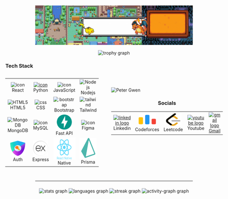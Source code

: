 <!--<h2 align="left">Ambuj Vashistha</h2> -->

![Profile Banner](https://github.com/ambujvashistha/ambujvashistha/blob/main/assets/Github%20Profile%20Pokemon.gif)

<div align="center">
   <img src="https://github-profile-trophy.vercel.app?username=maurodesouza&theme=dracula&column=-1&row=1&margin-w=8&margin-h=8&no-bg=false&no-frame=false&order=4" height="150" alt="trophy graph"  />
</div>
<!-- <h3 align="center">A passionate frontend developer from India</h3> -->



<div style="display: flex; gap: 20px; justify-content: center; align-items: center">

<div id="tech-stack" style="display: flex; flex-direction: column;">

<h3 align="left">Tech Stack</h3>
<table align="left">
  <tr>
    <td align="center" width="96">
        <img src="https://techstack-generator.vercel.app/react-icon.svg" alt="icon" width="65" height="65" />
      <br>React
    </td>
    <td align="center" width="96">
      <a href="#macropower-tech">
        <img src="https://techstack-generator.vercel.app/python-icon.svg" alt="icon" width="65" height="65" />
      </a>
      <br>Python
    </td>
    <td align="center" width="96">
        <img src="https://techstack-generator.vercel.app/js-icon.svg" alt="icon" width="65" height="65" />
      <br>JavaScript
    </td>
     <td align="center" width="96">
        <img src="https://skillicons.dev/icons?i=nodejs" width="48" height="48" alt="Nodejs" />
      <br>Nodejs
      </td>
  </tr>
  <tr>
    <td align="center"  width="96">
        <img src="https://skillicons.dev/icons?i=html" width="48" height="48" alt="HTML5" />
      <br>HTML5
    </td>
    <td align="center" width="96">
        <img src="https://skillicons.dev/icons?i=css" width="48" height="48" alt="css" />
      <br>CSS
    </td>
    <td align="center"  width="96">
        <img src="https://skillicons.dev/icons?i=bootstrap" width="48" height="48" alt="bootstrap" />
      <br>Bootstrap
    </td>
    <td align="center" width="96">
        <img src="https://skillicons.dev/icons?i=tailwind" width="48" height="48" alt="tailwind" />
      <br>Tailwind
    </td>
    </tr>
 <tr>
      <td align="center" width="96">
        <img src="https://skillicons.dev/icons?i=mongodb" width="48" height="48" alt="MongoDB" />
      <br>MongoDB
    </td>
    
<td align="center" width="96">
        <img src="https://techstack-generator.vercel.app/mysql-icon.svg" alt="icon" width="65" height="65" />
      <br>MySQL
    </td>
            <td align="center" width="96">
        <img src="https://github.com/ambujvashistha/ambujvashistha/blob/main/assets/icons/FastAPI.png" width="48" height="48" alt="Fast API" />
      <br>Fast API
    </td>
    <td align="center" width="96">
        <img src="https://cdn.jsdelivr.net/gh/devicons/devicon/icons/figma/figma-original.svg" alt="icon" width="48" height="48" />
      <br>Figma
    </td>
 </tr>
  <tr>
      <td align="center" width="96">
        <img src="https://github.com/ambujvashistha/ambujvashistha/blob/main/assets/icons/logo-sm.webp" width="48" height="48" alt="Auth" />
      <br>Auth
    </td>
    
<td align="center" width="96">
        <img src="https://github.com/ambujvashistha/ambujvashistha/blob/main/assets/icons/Express.png" alt="express" width="48" height="48" />
      <br>Express
    </td>
            <td align="center" width="96">
        <img src="https://github.com/ambujvashistha/ambujvashistha/blob/main/assets/svgs/react-native-1.svg" width="70" height="70" alt="React Native" />
      <br>Native
    </td>
    <td align="center" width="96">
        <img src="https://github.com/ambujvashistha/ambujvashistha/blob/main/assets/icons/icons8-prisma-orm-240.png" alt="Prisma" width="65" height="65" />
      <br>Prisma
    </td>
 </tr>
</table>
</div>


   <div style="display: table-cell; vertical-align: middle; padding-left: 20px;">
    <img 
      src="https://github.com/ambujvashistha/ambujvashistha/blob/main/assets/wallpapers/Web_Photo_Editor.jpg"
      alt="Peter Gwen"
      height="230" 
      style="object-fit: cover;"
    >
   
<h3 align="center">Socials</h3>
<table align="center">
  <tr>
    <td align="center" width="70">
        <a href="https://linkedin.com/in/ambuj-vashistha" target="blank">
       <img src="https://raw.githubusercontent.com/maurodesouza/profile-readme-generator/master/src/assets/icons/social/linkedin/default.svg" width="55" height="40" alt="linkedin logo"  margin="5"/>
        </a>
       <br>Linkedin
    </td>
      <td align="center" width="70">
      <a href="https://codeforces.com/profile/ambuj_vashistha" target="blank">
        <img src="https://github.com/ambujvashistha/ambujvashistha/blob/main/assets/icons/code-forces.svg" width="55" height="40" alt="codeforces logo"  />
      </a>
      <br>Codeforces
    </td>
    <td align="center" width="70">
        <a href="https://leetcode.com/u/ambuj_vashistha/" target="blank">
        <img src="https://github.com/ambujvashistha/ambujvashistha/blob/main/assets/icons/leetcode.svg" width="55" height="40" alt="leetcode logo"  />
        </a>
       <br>Leetcode
    </td>
     <td align="center" width="70">
      <a href="https://www.youtube.com/@ambujvashistha" target="blank">
        <img src="https://raw.githubusercontent.com/maurodesouza/profile-readme-generator/master/src/assets/icons/social/youtube/default.svg" width="55" height="40" alt="youtube logo"  />
      </a>
        <br>Youtube
    </td>
     <td align="center" width="70">
        <a href="mailto:ambujva123@gmail.com">
        <img src="https://raw.githubusercontent.com/maurodesouza/profile-readme-generator/master/src/assets/icons/social/gmail/default.svg" width="55" height="40" alt="gmail logo"  /> 
        <br>Gmail
        </a>
      </td>
     
  </tr>

</table> 
</div>
</div>
<br clear="both"/>

---

###

<div align="center">
  <img src="https://github-readme-stats.vercel.app/api?username=ambujvashistha&hide_title=false&hide_rank=false&show_icons=true&include_all_commits=true&count_private=true&disable_animations=false&theme=dracula&locale=en&hide_border=false&order=1" height="150" alt="stats graph"  />
  <img src="https://github-readme-stats.vercel.app/api/top-langs?username=ambujvashistha&locale=en&hide_title=false&layout=compact&card_width=320&langs_count=5&theme=dracula&hide_border=false&order=2" height="150" alt="languages graph"  />
  <img src="https://streak-stats.demolab.com?user=ambujvashistha&locale=en&mode=daily&theme=dracula&hide_border=false&border_radius=5&order=3" height="150" alt="streak graph"  />
  
  <img src="https://github-readme-activity-graph.vercel.app/graph?username=ambujvashistha&radius=16&theme=react&area=true&order=5" height="300" alt="activity-graph graph"  />
</div>

